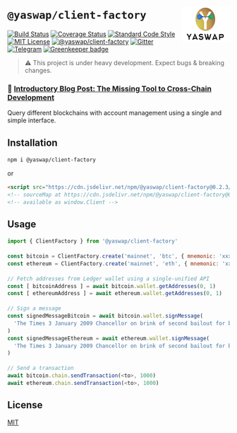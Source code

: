 # `@yaswap/client-factory` <img align="right" src="https://raw.githubusercontent.com/yaswap/chainabstractionlayer/master/yaswap-logo.png" height="80px" />

[![Build Status](https://travis-ci.com/liquality/chainabstractionlayer.svg?branch=master)](https://travis-ci.com/liquality/chainabstractionlayer)
[![Coverage Status](https://coveralls.io/repos/github/liquality/chainabstractionlayer/badge.svg?branch=master)](https://coveralls.io/github/liquality/chainabstractionlayer?branch=master)
[![Standard Code Style](https://img.shields.io/badge/codestyle-standard-brightgreen.svg)](https://github.com/standard/standard)
[![MIT License](https://img.shields.io/badge/license-MIT-brightgreen.svg)](../../LICENSE.md)
[![@yaswap/client-factory](https://img.shields.io/npm/dt/@yaswap/client-factory.svg)](https://npmjs.com/package/@yaswap/client-factory)
[![Gitter](https://img.shields.io/gitter/room/liquality/Lobby.svg)](https://gitter.im/liquality/Lobby?source=orgpage)
[![Telegram](https://img.shields.io/badge/chat-on%20telegram-blue.svg)](https://t.me/Liquality) [![Greenkeeper badge](https://badges.greenkeeper.io/liquality/chainabstractionlayer.svg)](https://greenkeeper.io/)

> :warning: This project is under heavy development. Expect bugs & breaking changes.

### :pencil: [Introductory Blog Post: The Missing Tool to Cross-Chain Development](https://medium.com/liquality/the-missing-tool-to-cross-chain-development-2ebfe898efa1)

Query different blockchains with account management using a single and simple interface.

## Installation

```bash
npm i @yaswap/client-factory
```

or

```html
<script src="https://cdn.jsdelivr.net/npm/@yaswap/client-factory@0.2.3/dist/client.min.js"></script>
<!-- sourceMap at https://cdn.jsdelivr.net/npm/@yaswap/client-factory@0.2.3/dist/client.min.js.map -->
<!-- available as window.Client -->
```

## Usage

```js
import { ClientFactory } from '@yaswap/client-factory'

const bitcoin = ClientFactory.create('mainnet', 'btc', { mnemonic: 'xxx' })
const ethereum = ClientFactory.create('mainnet', 'eth', { mnemonic: 'xxx' })

// Fetch addresses from Ledger wallet using a single-unified API
const [ bitcoinAddress ] = await bitcoin.wallet.getAddresses(0, 1)
const [ ethereumAddress ] = await ethereum.wallet.getAddresses(0, 1)

// Sign a message
const signedMessageBitcoin = await bitcoin.wallet.signMessage(
  'The Times 3 January 2009 Chancellor on brink of second bailout for banks', bitcoinAddress.address
)
const signedMessageEthereum = await ethereum.wallet.signMessage(
  'The Times 3 January 2009 Chancellor on brink of second bailout for banks', ethereumAddress.address
)

// Send a transaction
await bitcoin.chain.sendTransaction(<to>, 1000)
await ethereum.chain.sendTransaction(<to>, 1000)
```

## License

[MIT](../../LICENSE.md)
